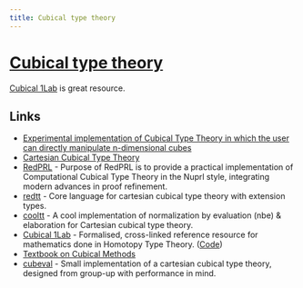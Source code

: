 ```yaml
---
title: Cubical type theory
---
```


# [Cubical type theory](https://ncatlab.org/nlab/show/cubical+type+theory)

[Cubical 1Lab](https://1lab.dev/) is great resource.

## Links

- [Experimental implementation of Cubical Type Theory in which the user can directly manipulate n-dimensional cubes](https://github.com/mortberg/cubicaltt)
- [Cartesian Cubical Type Theory](https://github.com/dlicata335/cart-cube)
- [RedPRL](https://github.com/RedPRL/sml-redprl) - Purpose of RedPRL is to provide a practical implementation of Computational Cubical Type Theory in the Nuprl style, integrating modern advances in proof refinement.
- [redtt](https://github.com/RedPRL/redtt) - Core language for cartesian cubical type theory with extension types.
- [cooltt](https://github.com/RedPRL/cooltt) - A cool implementation of normalization by evaluation (nbe) & elaboration for Cartesian cubical type theory.
- [Cubical 1Lab](https://1lab.dev/) - Formalised, cross-linked reference resource for mathematics done in Homotopy Type Theory. ([Code](https://github.com/isovector/blagda))
- [Textbook on Cubical Methods](https://github.com/plt-amy/cubical-methods)
- [cubeval](https://github.com/AndrasKovacs/cubeval) - Small implementation of a cartesian cubical type theory, designed from group-up with performance in mind.
